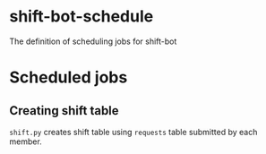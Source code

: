 # shift-bot-schedule
The definition of scheduling jobs for shift-bot

# Scheduled jobs

## Creating shift table

`shift.py` creates shift table using `requests` table submitted by each member.
